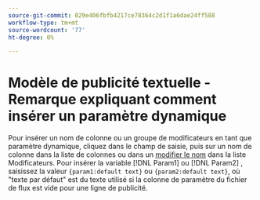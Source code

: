 ```yaml
---
source-git-commit: 029e406fbfb4217ce78364c2d1f1a6dae24ff588
workflow-type: tm+mt
source-wordcount: '77'
ht-degree: 0%

---
```

# Modèle de publicité textuelle - Remarque expliquant comment insérer un paramètre dynamique

<!-- moved to snippet because used multiple times in one file, which ExL doesn't support -->

Pour insérer un nom de colonne ou un groupe de modificateurs en tant que paramètre dynamique, cliquez dans le champ de saisie, puis sur un nom de colonne dans la liste de colonnes ou dans un [modifier le nom](/help/search-social-commerce/campaign-management/inventory-feeds/modifiers-manage.md) dans la liste Modificateurs. Pour insérer la variable [!DNL Param1] ou [!DNL Param2] , saisissez la valeur `{param1:default text}` ou `{param2:default text}`, où &quot;texte par défaut&quot; est du texte utilisé si la colonne de paramètre du fichier de flux est vide pour une ligne de publicité.
